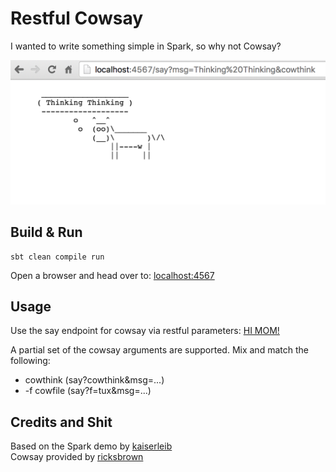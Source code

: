 # Restful Cowsay

I wanted to write something simple in Spark, so why not Cowsay?

![in action](https://raw.githubusercontent.com/elwaxoro/restful-cowsay/master/demo.png)

## Build & Run
```
sbt clean compile run
```
Open a browser and head over to:
[localhost:4567](http://localhost:4567)

## Usage
Use the say endpoint for cowsay via restful parameters:
[HI MOM!](http://localhost:4567/say?msg=Hi%20Mom!)

A partial set of the cowsay arguments are supported.
Mix and match the following:

* cowthink (say?cowthink&msg=...)
* -f cowfile (say?f=tux&msg=...)

## Credits and Shit

Based on the Spark demo by [kaiserleib](https://github.com/kaiserleib/hello-spark-sbt)  
Cowsay provided by [ricksbrown](https://github.com/ricksbrown/cowsay)
